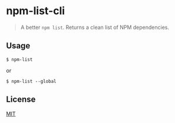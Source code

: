 # npm-list-cli

> A better `npm list`. Returns a clean list of NPM dependencies. 

## Usage

```
$ npm-list
```

or

```
$ npm-list --global
```

## License

[MIT](https://github.com/frenchbread/npm-list-cli/blob/master/LICENSE)
